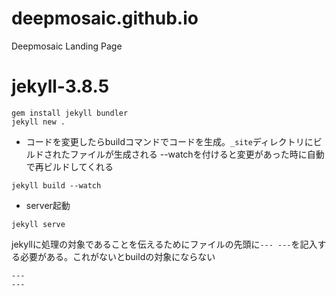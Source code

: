 # deepmosaic.github.io
Deepmosaic Landing Page


# jekyll-3.8.5
```
gem install jekyll bundler
jekyll new .
```

- コードを変更したらbuildコマンドでコードを生成。`_site`ディレクトリにビルドされたファイルが生成される
  --watchを付けると変更があった時に自動で再ビルドしてくれる
```
jekyll build --watch
```

- server起動
```
jekyll serve
```

jekyllに処理の対象であることを伝えるためにファイルの先頭に`--- ---`を記入する必要がある。これがないとbuildの対象にならない
```
---
---
```
